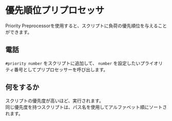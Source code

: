 # 優先順位プリプロセッサ

Priority Preprocessorを使用すると、スクリプトに負荷の優先順位を与えることができます。

## 電話

`#priority number` をスクリプトに追加して、 `number` を設定したいプライオリティ番号としてプリプロセッサーを呼び出します。

## 何をするか

スクリプトの優先度が高いほど、実行されます。  
同じ優先度を持つスクリプトは、パス名を使用してアルファベット順にソートされます。